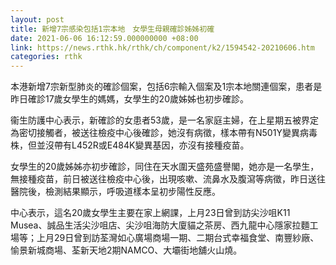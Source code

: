 ```yaml
---
layout: post
title: 新增7宗感染包括1宗本地　女學生母親確診姊姊初確
date: 2021-06-06 16:12:59.000000000 +08:00
link: https://news.rthk.hk/rthk/ch/component/k2/1594542-20210606.htm
categories: rthk
---
```


本港新增7宗新型肺炎的確診個案，包括6宗輸入個案及1宗本地關連個案，患者是昨日確診17歲女學生的媽媽，女學生的20歲姊姊也初步確診。

衞生防護中心表示，新確診的女患者53歲，是一名家庭主婦，在上星期五被界定為密切接觸者，被送往檢疫中心後確診，她沒有病徵，樣本帶有N501Y變異病毒株，但並沒帶有L452R或E484K變異基因，亦沒有接種疫苗。

女學生的20歲姊姊亦初步確診，同住在天水圍天盛苑盛譽閣，她亦是一名學生，無接種疫苗，前日被送往檢疫中心後，出現咳嗽、流鼻水及腹瀉等病徵，昨日送往醫院後，檢測結果顯示，呼吸道樣本呈初步陽性反應。

中心表示，這名20歲女學生主要在家上網課，上月23日曾到訪尖沙咀K11 Musea、誠品生活尖沙咀店、尖沙咀海防大廈貓之茶房、西九龍中心隱家拉麵工場等；上月29日曾到訪荃灣如心廣場商場一期、二期台式幸福食堂、南豐紗廠、愉景新城商場、荃新天地2期NAMCO、大壩街地舖火山燒。

